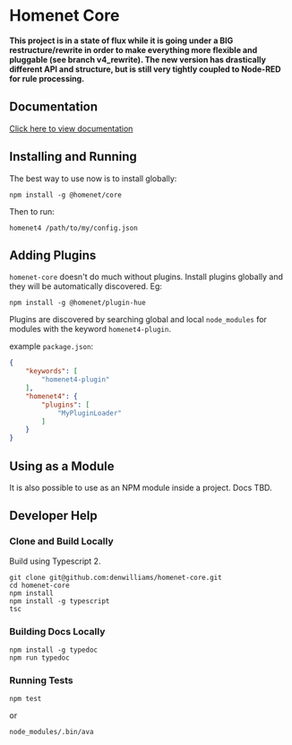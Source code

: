 # Homenet Core

**This project is in a state of flux while it is going under a BIG restructure/rewrite in order to make everything more flexible and pluggable (see branch v4_rewrite). The new version has drastically different API and structure, but is still very tightly coupled to Node-RED for rule processing.**

## Documentation

[Click here to view documentation](http://www.denwilliams.net/homenet-core/)

## Installing and Running

The best way to use now is to install globally:

```
npm install -g @homenet/core
```

Then to run:

```
homenet4 /path/to/my/config.json
```

## Adding Plugins

`homenet-core` doesn't do much without plugins. Install plugins globally and they will be automatically discovered. Eg:

```
npm install -g @homenet/plugin-hue
```

Plugins are discovered by searching global and local `node_modules` for modules with the keyword `homenet4-plugin`.

example `package.json`:

```json
{
    "keywords": [
        "homenet4-plugin"
    ],
    "homenet4": {
        "plugins": [
            "MyPluginLoader"
        ]
    }
}
```

## Using as a Module

It is also possible to use as an NPM module inside a project. Docs TBD.

## Developer Help

### Clone and Build Locally

Build using Typescript 2.

```
git clone git@github.com:denwilliams/homenet-core.git
cd homenet-core
npm install
npm install -g typescript
tsc
```

### Building Docs Locally

```
npm install -g typedoc
npm run typedoc
```

### Running Tests

```
npm test
```

or

```
node_modules/.bin/ava
```
